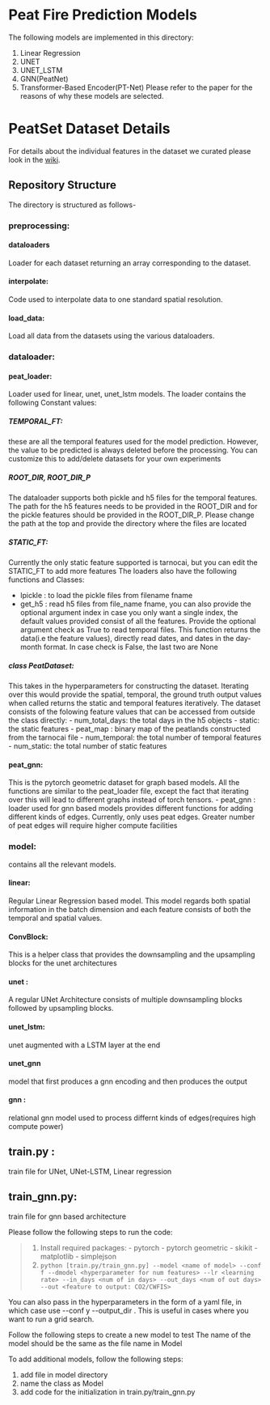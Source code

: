 
# Peat Fire Prediction Models

The following models are implemented in this directory:
1. Linear Regression
2. UNET
3. UNET_LSTM
4. GNN(PeatNet)
5. Transformer-Based Encoder(PT-Net)
Please refer to the paper for the reasons of why these models are selected. 

# PeatSet Dataset Details
For details about the individual features in the dataset we curated please look in the [wiki](https://github.com/Sbali11/PeatlandFirePrediction/wiki).

## Repository Structure
The directory is structured as follows-

### preprocessing:
#### dataloaders
Loader for each dataset returning an array corresponding to the dataset.
#### interpolate:
Code used to interpolate data to one standard spatial resolution.
#### load_data:
Load all data from the datasets using the various dataloaders.

### dataloader:
#### peat_loader: 
Loader used for linear, unet, unet_lstm models.
The loader contains the following Constant values: 
##### TEMPORAL_FT: 
these are all the temporal features used for the model prediction. However, the value to be predicted is always deleted before the processing. You can customize this to add/delete datasets for your own experiments
##### ROOT_DIR, ROOT_DIR_P
The dataloader supports both pickle and h5 files for the temporal features. The path for the h5 features needs to be provided in the ROOT_DIR and for the pickle features should be provided in the ROOT_DIR_P. Please change the path at the top and provide the directory where the files are located 

##### STATIC_FT: 
Currently the only static feature supported is tarnocai, but you can edit the STATIC_FT to add more features
The loaders also have the following functions and Classes:
* lpickle : to load the pickle files from filename fname
* get_h5 : read h5 files from file_name fname, you can also provide the optional argument index in case you only want a single index, the default values provided consist of all the features. Provide the optional argument check as True to read temporal files. This function returns the data(i.e the feature values), directly read dates, and dates in the day-month format. In case check is False, the last two are None

##### class PeatDataset: 
This takes in the hyperparameters for constructing the dataset. Iterating over this would provide the spatial, temporal, the ground truth output values when called returns the static and temporal features iteratively. 
The dataset consists of the folowing feature values that can be accessed from outside the class directly:
       - num_total_days: the total days in the h5 objects
       - static: the static features
       - peat_map : binary map of the peatlands constructed from the tarnocai file
       - num_temporal: the total number of temporal features
       - num_static: the total number of static features

#### peat_gnn: 
This is the pytorch geometric dataset for graph based models. All the functions are similar to the peat_loader file, except the fact that iterating over this will lead to different graphs instead of torch tensors. 
    - peat_gnn : loader used for gnn based models
    provides different functions for adding different kinds of edges. Currently, only uses peat edges. Greater number of peat edges will require higher compute facilities

### model: 
contains all the relevant models. 
#### linear: 
Regular Linear Regression based model. This model regards both spatial information in the batch dimension and each feature consists of both the temporal and spatial values. 
#### ConvBlock: 
This is a helper class that provides the downsampling and the upsampling blocks for the unet architectures
#### unet : 
A regular UNet Architecture consists of multiple downsampling blocks followed by upsampling blocks. 

#### unet_lstm: 
unet augmented with a LSTM layer at the end
#### unet_gnn
model that first produces a gnn encoding and then produces the output

#### gnn : 
relational gnn model used to process differnt kinds of edges(requires high compute power)

## train.py :
train file for UNet, UNet-LSTM, Linear regression

## train_gnn.py:
train file for gnn based architecture



Please follow the following steps to run the code:
> 1. Install required packages:
    - pytorch
    - pytorch geometric
    - skikit
    - matplotlib 
    - simplejson
> 2. `python [train.py/train_gnn.py] --model <name of model> --conf f --dmodel <hyperparameter for num features> --lr <learning rate> --in_days <num of in days> --out_days <num of out days> --out <feature to output: CO2/CWFIS> `

You can also pass in the hyperparameters in the form of a yaml file, in which case use --conf y --output_dir <name of directory with conf.yaml file>. This is useful in cases where you want to run a grid search. 


Follow the following steps to create a new model to test
The name of the model should be the same as the file name in Model

To add additional models, follow the following steps:
1. add file in model directory
2. name the class as Model
3. add code for the initialization in train.py/train_gnn.py
